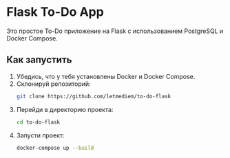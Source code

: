 # Flask To-Do App

Это простое To-Do приложение на Flask с использованием PostgreSQL и Docker Compose.

## Как запустить

1. Убедись, что у тебя установлены Docker и Docker Compose.
2. Склонируй репозиторий:
   ```bash
   git clone https://github.com/letmediem/to-do-flask
3. Перейди в директорию проекта:
   ```bash
   cd to-do-flask
4. Запусти проект:
   ```bash
   docker-compose up --build